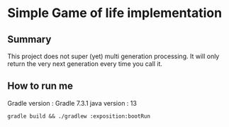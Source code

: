 # Simple Game of life implementation #


## Summary ##

This project does not super (yet) multi generation processing. It will only return the very next generation every time you call it.


## How to run me ##
Gradle version : Gradle 7.3.1
java version : 13
```shell
gradle build && ./gradlew :exposition:bootRun 
```
